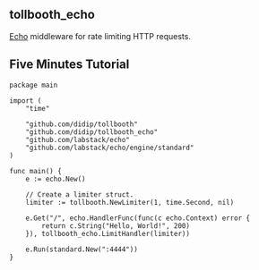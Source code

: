 ## tollbooth_echo

[Echo](https://github.com/webx-top/echo) middleware for rate limiting HTTP requests.


## Five Minutes Tutorial

```
package main

import (
	"time"

	"github.com/didip/tollbooth"
	"github.com/didip/tollbooth_echo"
	"github.com/labstack/echo"
	"github.com/labstack/echo/engine/standard"
)

func main() {
	e := echo.New()

	// Create a limiter struct.
	limiter := tollbooth.NewLimiter(1, time.Second, nil)

	e.Get("/", echo.HandlerFunc(func(c echo.Context) error {
		return c.String("Hello, World!", 200)
	}), tollbooth_echo.LimitHandler(limiter))

	e.Run(standard.New(":4444"))
}

```